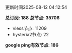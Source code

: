 更新时间2025-08-12 04:12:54

**总订阅: 188**
**总节点: 35706**
- vless节点: 11209
- hysteria2节点: 22

**google ping有效节点: 186**
